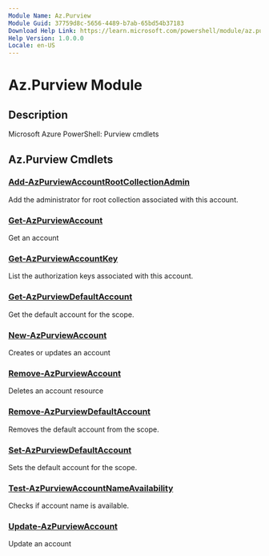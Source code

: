 ```yaml
---
Module Name: Az.Purview
Module Guid: 37759d8c-5656-4489-b7ab-65bd54b37183
Download Help Link: https://learn.microsoft.com/powershell/module/az.purview
Help Version: 1.0.0.0
Locale: en-US
---
```


# Az.Purview Module
## Description
Microsoft Azure PowerShell: Purview cmdlets

## Az.Purview Cmdlets
### [Add-AzPurviewAccountRootCollectionAdmin](Add-AzPurviewAccountRootCollectionAdmin.md)
Add the administrator for root collection associated with this account.

### [Get-AzPurviewAccount](Get-AzPurviewAccount.md)
Get an account

### [Get-AzPurviewAccountKey](Get-AzPurviewAccountKey.md)
List the authorization keys associated with this account.

### [Get-AzPurviewDefaultAccount](Get-AzPurviewDefaultAccount.md)
Get the default account for the scope.

### [New-AzPurviewAccount](New-AzPurviewAccount.md)
Creates or updates an account

### [Remove-AzPurviewAccount](Remove-AzPurviewAccount.md)
Deletes an account resource

### [Remove-AzPurviewDefaultAccount](Remove-AzPurviewDefaultAccount.md)
Removes the default account from the scope.

### [Set-AzPurviewDefaultAccount](Set-AzPurviewDefaultAccount.md)
Sets the default account for the scope.

### [Test-AzPurviewAccountNameAvailability](Test-AzPurviewAccountNameAvailability.md)
Checks if account name is available.

### [Update-AzPurviewAccount](Update-AzPurviewAccount.md)
Update an account

